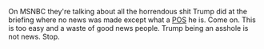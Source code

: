 On MSNBC they're talking about all the horrendous shit Trump did at the briefing where no news was made except what a <a href="https://www.urbandictionary.com/define.php?term=POS">POS</a> he is. Come on. This is too easy and a waste of good news people. Trump being an asshole is not news. Stop.
